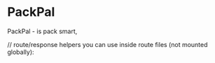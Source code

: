 # PackPal

PackPal - is pack smart, 


  // route/response helpers you can use inside route files (not mounted globally):
  <!-- GeneralError, 
  ApiError, 
  ErrorHandler, 
  unauthenticated, 
  unauthorized, 
  baseResponse,
  CatchAsyncError,
  flashValidationErrors,
  uniqueErrorHandler, -->
